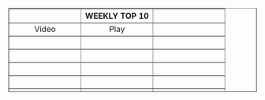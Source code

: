 <table style="border-collapse: collapse; width: 100%; height: 172px;" border="1">
<tbody>
<tr style="height: 18px;">
<td style="width: 33.3333%; height: 18px;">&nbsp;</td>
<th style="width: 33.3333%; text-align: center; height: 18px;">WEEKLY TOP 10</th>
<td style="width: 33.3333%; height: 18px;">&nbsp;</td>
</tr>
<tr style="height: 18px;">
<td style="width: 33.3333%; height: 18px; text-align: center;">Video</td>
<td style="width: 33.3333%; height: 18px; text-align: center;">Play</td>
<td style="width: 33.3333%; height: 18px;">&nbsp;</td>
</tr>
<tr style="height: 18px;">
<td style="width: 33.3333%; height: 18px;">&nbsp;</td>
<td style="width: 33.3333%; height: 18px;">&nbsp;</td>
<td style="width: 33.3333%; height: 18px;">&nbsp;</td>
</tr>
<tr style="height: 18px;">
<td style="width: 33.3333%; height: 18px;">&nbsp;</td>
<td style="width: 33.3333%; height: 18px;">&nbsp;</td>
<td style="width: 33.3333%; height: 18px;">&nbsp;</td>
</tr>
<tr style="height: 18px;">
<td style="width: 33.3333%; height: 18px;">&nbsp;</td>
<td style="width: 33.3333%; height: 18px;">&nbsp;</td>
<td style="width: 33.3333%; height: 18px;">&nbsp;</td>
</tr>
<tr style="height: 18px;">
<td style="width: 33.3333%; height: 18px;">&nbsp;</td>
<td style="width: 33.3333%; height: 18px;">&nbsp;</td>
<td style="width: 33.3333%; height: 18px;">&nbsp;</td>
</tr>
<tr style="height: 18px;">
<td style="width: 33.3333%; height: 18px;">&nbsp;</td>
<td style="width: 33.3333%; height: 18px;">&nbsp;</td>
<td style="width: 33.3333%; height: 18px;">&nbsp;</td>
</tr>
<tr style="height: 18px;">
<td style="width: 33.3333%; height: 18px;">&nbsp;</td>
<td style="width: 33.3333%; height: 18px;">&nbsp;</td>
<td style="width: 33.3333%; height: 18px;">&nbsp;</td>
</tr>
<tr style="height: 18px;">
<td style="width: 33.3333%; height: 18px;">&nbsp;</td>
<td style="width: 33.3333%; height: 18px;">&nbsp;</td>
<td style="width: 33.3333%; height: 18px;">&nbsp;</td>
</tr>
<tr style="height: 10px;">
<td style="width: 33.3333%; height: 10px;">&nbsp;</td>
<td style="width: 33.3333%; height: 10px;">&nbsp;</td>
<td style="width: 33.3333%; height: 10px;">&nbsp;</td>
</tr>
<tr style="height: 10px;">
  <td style="width: 33.3333%; height: 10px;">&nbsp;</td>
  <td style="width: 33.3333%; height: 10px;">&nbsp;</td>
  <td style="width: 33.3333%; height: 10px;">&nbsp;</td>
</tr>
  <tr style="height: 10px;">
  <td style="width: 33.3333%; height: 10px;">&nbsp;</td>
  <td style="width: 33.3333%; height: 10px;">&nbsp;</td>
  <td style="width: 33.3333%; height: 10px;">&nbsp;</td>
</tr>
</tbody>
</table>
